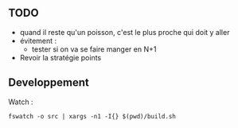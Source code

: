 

## TODO

- quand il reste qu'un poisson, c'est le plus proche qui doit y aller
- évitement :
    - tester si on va se faire manger en N+1
- Revoir la stratégie points

## Developpement

Watch :
```
fswatch -o src | xargs -n1 -I{} $(pwd)/build.sh
```
